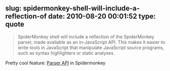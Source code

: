 slug: spidermonkey-shell-will-include-a-reflection-of
date: 2010-08-20 00:01:52
type: quote
---

> SpiderMonkey shell will include a reflection of the SpiderMonkey parser, made available as an in-JavaScript API. This makes it easier to write tools in JavaScript that manipulate JavaScript source programs, such as syntax highlighters or static analyses.

Pretty cool feature: [Parser API](https://developer.mozilla.org/en/SpiderMonkey/Parser_API) in Spidermonkey
